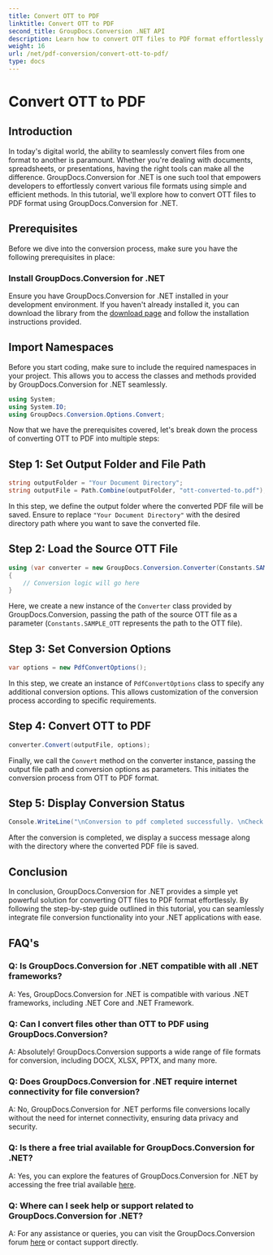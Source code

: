 ```yaml
---
title: Convert OTT to PDF
linktitle: Convert OTT to PDF
second_title: GroupDocs.Conversion .NET API
description: Learn how to convert OTT files to PDF format effortlessly using GroupDocs.Conversion for .NET. Seamlessly integrate file conversion into your .NET applications.
weight: 16
url: /net/pdf-conversion/convert-ott-to-pdf/
type: docs
---
```

# Convert OTT to PDF

## Introduction

In today's digital world, the ability to seamlessly convert files from one format to another is paramount. Whether you're dealing with documents, spreadsheets, or presentations, having the right tools can make all the difference. GroupDocs.Conversion for .NET is one such tool that empowers developers to effortlessly convert various file formats using simple and efficient methods. In this tutorial, we'll explore how to convert OTT files to PDF format using GroupDocs.Conversion for .NET.

## Prerequisites

Before we dive into the conversion process, make sure you have the following prerequisites in place:

### Install GroupDocs.Conversion for .NET

Ensure you have GroupDocs.Conversion for .NET installed in your development environment. If you haven't already installed it, you can download the library from the [download page](https://releases.groupdocs.com/conversion/net/) and follow the installation instructions provided.

## Import Namespaces

Before you start coding, make sure to include the required namespaces in your project. This allows you to access the classes and methods provided by GroupDocs.Conversion for .NET seamlessly.

```csharp
using System;
using System.IO;
using GroupDocs.Conversion.Options.Convert;
```


Now that we have the prerequisites covered, let's break down the process of converting OTT to PDF into multiple steps:

## Step 1: Set Output Folder and File Path

```csharp
string outputFolder = "Your Document Directory";
string outputFile = Path.Combine(outputFolder, "ott-converted-to.pdf");
```

In this step, we define the output folder where the converted PDF file will be saved. Ensure to replace `"Your Document Directory"` with the desired directory path where you want to save the converted file.

## Step 2: Load the Source OTT File

```csharp
using (var converter = new GroupDocs.Conversion.Converter(Constants.SAMPLE_OTT))
{
    // Conversion logic will go here
}
```

Here, we create a new instance of the `Converter` class provided by GroupDocs.Conversion, passing the path of the source OTT file as a parameter (`Constants.SAMPLE_OTT` represents the path to the OTT file).

## Step 3: Set Conversion Options

```csharp
var options = new PdfConvertOptions();
```

In this step, we create an instance of `PdfConvertOptions` class to specify any additional conversion options. This allows customization of the conversion process according to specific requirements.

## Step 4: Convert OTT to PDF

```csharp
converter.Convert(outputFile, options);
```

Finally, we call the `Convert` method on the converter instance, passing the output file path and conversion options as parameters. This initiates the conversion process from OTT to PDF format.

## Step 5: Display Conversion Status

```csharp
Console.WriteLine("\nConversion to pdf completed successfully. \nCheck output in {0}", outputFolder);
```

After the conversion is completed, we display a success message along with the directory where the converted PDF file is saved.

## Conclusion

In conclusion, GroupDocs.Conversion for .NET provides a simple yet powerful solution for converting OTT files to PDF format effortlessly. By following the step-by-step guide outlined in this tutorial, you can seamlessly integrate file conversion functionality into your .NET applications with ease.

## FAQ's

### Q: Is GroupDocs.Conversion for .NET compatible with all .NET frameworks?

A: Yes, GroupDocs.Conversion for .NET is compatible with various .NET frameworks, including .NET Core and .NET Framework.

### Q: Can I convert files other than OTT to PDF using GroupDocs.Conversion?

A: Absolutely! GroupDocs.Conversion supports a wide range of file formats for conversion, including DOCX, XLSX, PPTX, and many more.

### Q: Does GroupDocs.Conversion for .NET require internet connectivity for file conversion?

A: No, GroupDocs.Conversion for .NET performs file conversions locally without the need for internet connectivity, ensuring data privacy and security.

### Q: Is there a free trial available for GroupDocs.Conversion for .NET?

A: Yes, you can explore the features of GroupDocs.Conversion for .NET by accessing the free trial available [here](https://releases.groupdocs.com/).

### Q: Where can I seek help or support related to GroupDocs.Conversion for .NET?

A: For any assistance or queries, you can visit the GroupDocs.Conversion forum [here](https://forum.groupdocs.com/c/conversion/11) or contact support directly.
